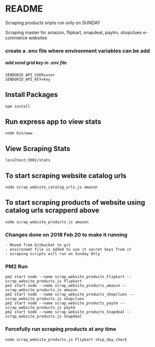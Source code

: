 # README #

Scraping products sripts run only on SUNDAY

Scraping master for amazon, flipkart, snapdeal, paytm, shopclues e-commerce websites

### create a .env file where environment variables can be add

##### add send grid key in .env file
```
SENDGRID_API_USER=user
SENDGRID_API_KEY=key
```

## Install Packages ##
```npm install```

## Run express app to view stats ##
```node bin/www```

## View Scraping Stats ##
```localhost:3001/stats```

## To start scraping website catalog urls  ##
```node scrap_website_catalog_urls.js amazon```

## To start scraping products of website using catalog urls scrapperd above  ##
```node scrap_website_products.js amazon```


### Changes done on 2018 Feb 20 to make it running

```
- Moved from bitbucket to git
- environemt file is added to use it secret keys from it
- scraping scripts will run on Sunday Only

```


### PM2 Run

```
pm2 start node --name scrap_website_products_Flipkart -- scrap_website_products.js Flipkart
pm2 start node --name scrap_website_products_amazon -- scrap_website_products.js amazon
pm2 start node --name scrap_website_products_shopclues -- scrap_website_products.js shopclues
pm2 start node --name scrap_website_products_paytm -- scrap_website_products.js paytm
pm2 start node --name scrap_website_products_Snapdeal -- scrap_website_products.js Snapdeal

```

### Forcefully run scraping products at any time
```
node scrap_website_products.js Flipkart skip_day_check
```